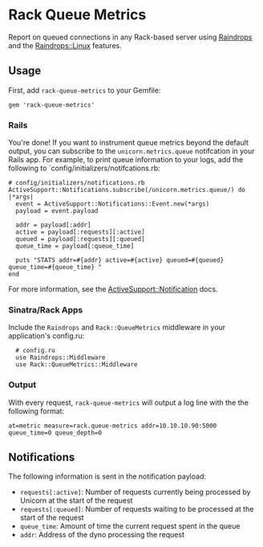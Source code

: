 # Rack Queue Metrics

Report on queued connections in any Rack-based server using [Raindrops](http://raindrops.bogomips.org/) and the [Raindrops::Linux](http://raindrops.bogomips.org/Raindrops/Linux.html) features. 

## Usage

First, add `rack-queue-metrics` to your Gemfile:

```
gem 'rack-queue-metrics'
```

### Rails

You're done! If you want to instrument queue metrics beyond the default output, you can subscribe to the `unicorn.metrics.queue` notifcation in your Rails app. For example, to print queue information to your logs, add the following to `config/initializers/notifcations.rb:

```
# config/initializers/notifications.rb
ActiveSupport::Notifications.subscribe(/unicorn.metrics.queue/) do |*args|
  event = ActiveSupport::Notifications::Event.new(*args)
  payload = event.payload

  addr = payload[:addr]
  active = payload[:requests][:active]
  queued = payload[:requests][:queued]
  queue_time = payload[:queue_time]

  puts "STATS addr=#{addr} active=#{active} queued=#{queued} queue_time=#{queue_time} "
end
```

For more information, see the [ActiveSupport::Notification](http://api.rubyonrails.org/classes/ActiveSupport/Notifications.html) docs.

### Sinatra/Rack Apps

Include the `Raindrops` and `Rack::QueueMetrics` middleware in your application's config.ru:

```
  # config.ru
  use Raindrops::Middleware
  use Rack::QueueMetrics::Middleware
```

### Output

With every request, `rack-queue-metrics` will output a log line with the the following format:

```
at=metric measure=rack.queue-metrics addr=10.10.10.90:5000 queue_time=0 queue_depth=0
```

## Notifications

The following information is sent in the notification payload:

* `requests[:active]`: Number of requests currently being processed by Unicorn at the start of the request
* `requests[:queued]`: Number of requests waiting to be processed at the start of the request
* `queue_time`: Amount of time the current request spent in the queue
* `addr`: Address of the dyno processing the request